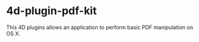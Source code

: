 4d-plugin-pdf-kit
=================

This 4D plugins allows an application to perform basic PDF manipulation on OS X.